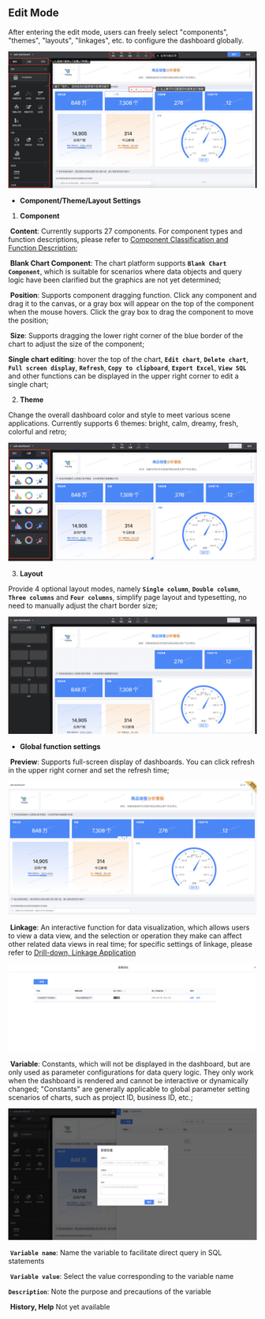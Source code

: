## Edit Mode

After entering the edit mode, users can freely select "components", "themes", "layouts", "linkages", etc. to configure the dashboard globally.

![Edit-Mode](../media/Edit-Mode.png)

- **Component/Theme/Layout Settings**

1. **Component**

​ **Content**: Currently supports 27 components. For component types and function descriptions, please refer to [Component Classification and Function Description](#7.Chart-Classification-and-Function-Description);

​ **Blank Chart Component**: The chart platform supports **`Blank Chart Component`**, which is suitable for scenarios where data objects and query logic have been clarified but the graphics are not yet determined;

​ **Position**: Supports component dragging function. Click any component and drag it to the canvas, or a gray box will appear on the top of the component when the mouse hovers. Click the gray box to drag the component to move the position;

​ **Size**: Supports dragging the lower right corner of the blue border of the chart to adjust the size of the component;

​**Single chart editing**: hover the top of the chart, **`Edit chart`**, **`Delete chart`**, **`Full screen display`**, **`Refresh`**, **`Copy to clipboard`**, **`Export Excel`**, **`View SQL`** and other functions can be displayed in the upper right corner to edit a single chart;

2. **Theme**

Change the overall dashboard color and style to meet various scene applications. Currently supports 6 themes: bright, calm, dreamy, fresh, colorful and retro;

![theme](../media/theme.png)

3. **Layout**

Provide 4 optional layout modes, namely **`Single column`**, **`Double column`**, **`Three columns`** and **`Four columns`**, simplify page layout and typesetting, no need to manually adjust the chart border size;

![layout](../media/layout.png)

- **Global function settings**

​ **Preview**: Supports full-screen display of dashboards. You can click refresh in the upper right corner and set the refresh time;

![view](../media/view.png)

​ **Linkage**: An interactive function for data visualization, which allows users to view a data view, and the selection or operation they make can affect other related data views in real time; for specific settings of linkage, please refer to [Drill-down, Linkage Application](Create-Drill-Link.md)

![table-link](../media/table-link.png)

​ **Variable**: Constants, which will not be displayed in the dashboard, but are only used as parameter configurations for data query logic. They only work when the dashboard is rendered and cannot be interactive or dynamically changed; "Constants" are generally applicable to global parameter setting scenarios of charts, such as project ID, business ID, etc.;

![variable](../media/variable.png)

​ **`Variable name`**: Name the variable to facilitate direct query in SQL statements

​ **`Variable value`**: Select the value corresponding to the variable name

​**`Description`**: Note the purpose and precautions of the variable

​ **History, Help** Not yet available